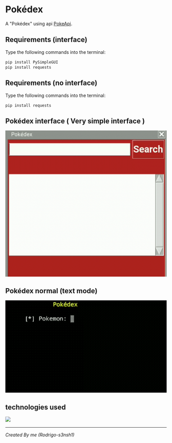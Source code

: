 # Pokédex
A "Pokédex" using api [PokeApi](https://pokeapi.co/).

## Requirements (interface)
Type the following commands into the terminal:

```
pip install PySimpleGUI
pip install requests
```
## Requirements (no interface)
Type the following commands into the terminal:

```
pip install requests
```
## Pokédex interface ( Very simple interface )
<img src="imagens/gif_gui.gif"/>

## Pokédex normal (text mode)
<img src="imagens/gif_poke.gif"/>

## technologies used
<img src="http://ForTheBadge.com/images/badges/made-with-python.svg"/>

___
_Created By me (Rodrigo-s3nsh1)_
